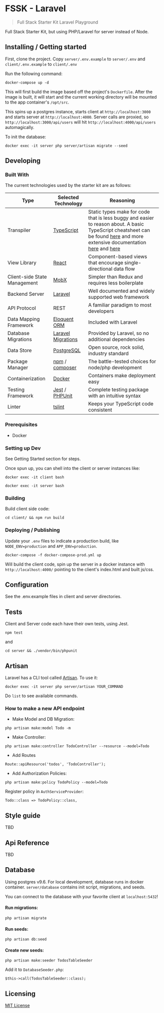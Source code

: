 
# FSSK - Laravel
> Full Stack Starter Kit Laravel Playground

Full Stack Starter Kit, but using PHP/Laravel for server instead of Node.

## Installing / Getting started

First, clone the project. Copy `server/.env.example` to `server/.env` and `client/.env.example` to `client/.env`

Run the following command:

```shell
docker-compose up -d
```

This will first build the image based off the project's `Dockerfile`.  After the image is built, it will start and the current working directory will be mounted to the app container's `/opt/src`.

This spins up a postgres instance, starts client at `http://localhost:3000`
and starts server at `http://localhost:4000`. Server calls are proxied, so `http://localhost:3000/api/users` will hit `http://localhost:4000/api/users` automagically.

To init the database:

```shell
docker exec -it server php server/artisan migrate --seed
```


## Developing

### Built With

The current technologies used by the starter kit are as follows:

| Type | Selected Technology | Reasoning |
| ---- | ------------------- | --------- |
| Transpiler | [TypeScript](https://www.typescriptlang.org/) | Static types make for code that is less buggy and easier to reason about.  A basic TypeScript cheatsheet can be found [here](https://www.sitepen.com/blog/2013/12/31/typescript-cheat-sheet/) and more extensive documentation [here](https://www.typescriptlang.org/docs/tutorial.html) and [here](https://www.sitepen.com/blog/2013/12/31/definitive-guide-to-typescript/) |
| View Library | [React](https://facebook.github.io/react/) | Component-based views that encourage single-directional data flow |
| Client-side State Management | [MobX](https://github.com/mobxjs/mobx) | Simpler than Redux and requires less boilerplate |
| Backend Server | [Laravel](https://laravel.com/docs/5.5) | Well documented and widely supported web framework |
| API Protocol | REST | A familiar paradigm to most developers |
| Data Mapping Framework | [Eloquent ORM](https://laravel.com/docs/5.5/eloquent) | Included with Laravel |
| Database Migrations | [Laravel Migrations](https://laravel.com/docs/5.5/migrations) | Provided by Laravel, so no additional dependencies |
| Data Store | [PostgreSQL](https://www.postgresql.org/) | Open source, rock solid, industry standard |
| Package Manager | [npm](https://www.npmjs.com/) / [composer](https://getcomposer.org/) | The battle-tested choices for node/php development |
| Containerization | [Docker](https://www.docker.com/) | Containers make deployment easy |
| Testing Framework | [Jest](https://facebook.github.io/jest/)  / [PHPUnit](https://phpunit.de/) | Complete testing package with an intuitive syntax |
| Linter | [tslint](https://github.com/palantir/tslint) | Keeps your TypeScript code consistent |

### Prerequisites

- Docker

### Setting up Dev

See Getting Started section for steps.

Once spun up, you can shell into the client or server instances like:

```shell
docker exec -it client bash
```

```shell
docker exec -it server bash
```

### Building

Build client side code:

```shell
cd client/ && npm run build
```

### Deploying / Publishing

Update your `.env` files to indicate a production build, like `NODE_ENV=production` and `APP_ENV=production`. 

```shell
docker-compose -f docker-compose-prod.yml up
```

Will build the client code, spin up the server in a docker instance with `http://localhost:4000/` pointing to the client's index.html and built js/css.

## Configuration

See the .env.example files in client and server directories.

## Tests

Client and Server code each have their own tests, using Jest.

```shell
npm test
```

and 

```shell
cd server && ./vendor/bin/phpunit
```

## Artisan

Laravel has a CLI tool called [Artisan](https://laravel.com/docs/5.5/artisan). To use it:

```shell
docker exec -it server php server/artisan YOUR_COMMAND
```

Do `list` to see available commands.

### How to make a new API endpoint

- Make Model and DB Migration:

```
php artisan make:model Todo -m
```

-  Make Controller:

```
php artisan make:controller TodoController --resource --model=Todo
```

-  Add Routes

```
Route::apiResource('todos', 'TodoController');
```

-  Add Authorization Policies:

```
php artisan make:policy TodoPolicy --model=Todo
```

Register policy in `AuthServiceProvider`:

```
Todo::class => TodoPolicy::class,
```


## Style guide

TBD

## Api Reference

TBD

## Database

Using postgres v9.6. For local development, database runs in docker container. `server/database` contains init script, migrations, and seeds.

You can connect to the database with your favorite client at `localhost:5432`!

#### Run migrations:

```shell
php artisan migrate
```

#### Run seeds:

```shell
php artisan db:seed
```

#### Create new seeds:

```shell
php artisan make:seeder TodosTableSeeder
```

Add it to `DatabaseSeeder.php`:

```
$this->call(TodosTableSeeder::class);
```

## Licensing

[MIT License](LICENSE.md)
